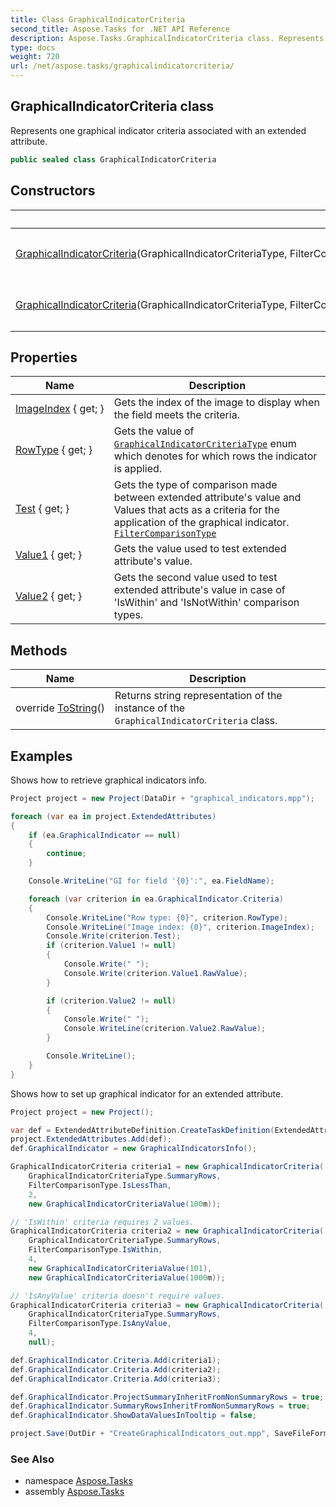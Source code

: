 ```yaml
---
title: Class GraphicalIndicatorCriteria
second_title: Aspose.Tasks for .NET API Reference
description: Aspose.Tasks.GraphicalIndicatorCriteria class. Represents one graphical indicator criteria associated with an extended attribute
type: docs
weight: 720
url: /net/aspose.tasks/graphicalindicatorcriteria/
---
```

## GraphicalIndicatorCriteria class

Represents one graphical indicator criteria associated with an extended attribute.

```csharp
public sealed class GraphicalIndicatorCriteria
```

## Constructors

| Name | Description |
| --- | --- |
| [GraphicalIndicatorCriteria](graphicalindicatorcriteria/#constructor)(GraphicalIndicatorCriteriaType, FilterComparisonType, int, GraphicalIndicatorCriteriaValue) | Initializes a new instance of the `GraphicalIndicatorCriteria` type. |
| [GraphicalIndicatorCriteria](graphicalindicatorcriteria/#constructor_1)(GraphicalIndicatorCriteriaType, FilterComparisonType, int, GraphicalIndicatorCriteriaValue, GraphicalIndicatorCriteriaValue) | Initializes a new instance of the `GraphicalIndicatorCriteria` type. |

## Properties

| Name | Description |
| --- | --- |
| [ImageIndex](../../aspose.tasks/graphicalindicatorcriteria/imageindex/) { get; } | Gets the index of the image to display when the field meets the criteria. |
| [RowType](../../aspose.tasks/graphicalindicatorcriteria/rowtype/) { get; } | Gets the value of [`GraphicalIndicatorCriteriaType`](../graphicalindicatorcriteriatype/) enum which denotes for which rows the indicator is applied. |
| [Test](../../aspose.tasks/graphicalindicatorcriteria/test/) { get; } | Gets the type of comparison made between extended attribute's value and Values that acts as a criteria for the application of the graphical indicator. [`FilterComparisonType`](../filtercomparisontype/) |
| [Value1](../../aspose.tasks/graphicalindicatorcriteria/value1/) { get; } | Gets the value used to test extended attribute's value. |
| [Value2](../../aspose.tasks/graphicalindicatorcriteria/value2/) { get; } | Gets the second value used to test extended attribute's value in case of 'IsWithin' and 'IsNotWithin' comparison types. |

## Methods

| Name | Description |
| --- | --- |
| override [ToString](../../aspose.tasks/graphicalindicatorcriteria/tostring/)() | Returns string representation of the instance of the `GraphicalIndicatorCriteria` class. |

## Examples

Shows how to retrieve graphical indicators info.

```csharp
Project project = new Project(DataDir + "graphical_indicators.mpp");

foreach (var ea in project.ExtendedAttributes)
{
    if (ea.GraphicalIndicator == null)
    {
        continue;
    }

    Console.WriteLine("GI for field '{0}':", ea.FieldName);

    foreach (var criterion in ea.GraphicalIndicator.Criteria)
    {
        Console.WriteLine("Row type: {0}", criterion.RowType);
        Console.WriteLine("Image index: {0}", criterion.ImageIndex);
        Console.Write(criterion.Test);
        if (criterion.Value1 != null)
        {
            Console.Write(" ");
            Console.Write(criterion.Value1.RawValue);
        }

        if (criterion.Value2 != null)
        {
            Console.Write(" ");
            Console.WriteLine(criterion.Value2.RawValue);
        }

        Console.WriteLine();
    }
}
```

Shows how to set up graphical indicator for an extended attribute.

```csharp
Project project = new Project();

var def = ExtendedAttributeDefinition.CreateTaskDefinition(ExtendedAttributeTask.Number1, "Number field");
project.ExtendedAttributes.Add(def);
def.GraphicalIndicator = new GraphicalIndicatorsInfo();

GraphicalIndicatorCriteria criteria1 = new GraphicalIndicatorCriteria(
    GraphicalIndicatorCriteriaType.SummaryRows,
    FilterComparisonType.IsLessThan,
    2,
    new GraphicalIndicatorCriteriaValue(100m));

// 'IsWithin' criteria requires 2 values.
GraphicalIndicatorCriteria criteria2 = new GraphicalIndicatorCriteria(
    GraphicalIndicatorCriteriaType.SummaryRows,
    FilterComparisonType.IsWithin,
    4,
    new GraphicalIndicatorCriteriaValue(101),
    new GraphicalIndicatorCriteriaValue(1000m));

// 'IsAnyValue' criteria doesn't require values.
GraphicalIndicatorCriteria criteria3 = new GraphicalIndicatorCriteria(
    GraphicalIndicatorCriteriaType.SummaryRows,
    FilterComparisonType.IsAnyValue,
    4,
    null);

def.GraphicalIndicator.Criteria.Add(criteria1);
def.GraphicalIndicator.Criteria.Add(criteria2);
def.GraphicalIndicator.Criteria.Add(criteria3);

def.GraphicalIndicator.ProjectSummaryInheritFromNonSummaryRows = true;
def.GraphicalIndicator.SummaryRowsInheritFromNonSummaryRows = true;
def.GraphicalIndicator.ShowDataValuesInTooltip = false;

project.Save(OutDir + "CreateGraphicalIndicators_out.mpp", SaveFileFormat.Mpp);
```

### See Also

* namespace [Aspose.Tasks](../../aspose.tasks/)
* assembly [Aspose.Tasks](../../)


